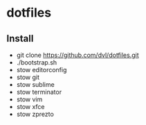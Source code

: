 dotfiles
========

Install
-------

* git clone https://github.com/dvl/dotfiles.git
* ./bootstrap.sh
* stow editorconfig
* stow git 
* stow sublime
* stow terminator
* stow vim
* stow xfce
* stow zprezto
